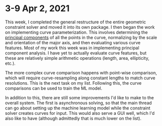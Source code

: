# 3-9 Apr 2, 2021
This week, I completed the general restructure of the entire geometric constraint solver and moved it into its own package.  I then began the work on implementing curve parameterization.  This involves determining the [principal components](https://en.wikipedia.org/wiki/Principal_component_analysis) of all the points in the curve, normalizing by the scale and orientation of the major axis, and then evaluating various curve features.  Most of my work this week was in implementing principal component analysis.  I have yet to actually evaluate curve features, but these are relatively simple arithmetic operations (length, area, ellipticity, etc.).  

The more complex curve comparison happens with point-wise comparison, which will require curve-resampling along constant lengths to match curve resolutions.  This is the next task on my list.  Following this, the curve comparisons can be used to train the ML model.

In addition to this, there are still some improvements I'd like to make to the overall system.  The first is asynchronous solving, so that the main thread can go about setting up the machine learning model while the constraint solver creates curves for input.  This would also serve a GUI well, which I'd also like to have (although admittedly that is much lower on the list).